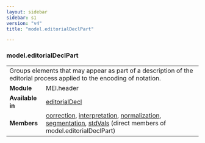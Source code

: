 ```yaml
---
layout: sidebar
sidebar: s1
version: "v4"
title: "model.editorialDeclPart"

---
```


<div class="classSpec model">
   <h3 id="model.editorialDeclPart">model.editorialDeclPart</h3>
   <table class="wovenodd">
      <tr>
         <td colspan="2" class="wovenodd-col2">Groups elements that may appear as part of a description of the editorial process
            applied to the encoding of notation.
         </td>
      </tr>
      <tr>
         <td class="wovenodd-col1">
            <strong>Module</strong>
         </td>
         <td class="wovenodd-col2">MEI.header</td>
      </tr>
      <tr>
         <td class="wovenodd-col1">
            <strong>Available in</strong>
         </td>
         <td class="wovenodd-col2">
            <div class="parent">
               <div>
                  <a class="link_odd_elementSpec" href="{{ site.baseurl }}/{{ page.version }}/elements/editorialDecl.html">editorialDecl</a>
               </div>
            </div>
         </td>
      </tr>
      <tr>
         <td class="wovenodd-col1">
            <strong>Members</strong>
         </td>
         <td class="wovenodd-col2">
            <div class="parent">
               <div>
                  <a class="link_odd_elementSpec" href="{{ site.baseurl }}/{{ page.version }}/elements/correction.html">correction</a>, 
                  <a class="link_odd_elementSpec" href="{{ site.baseurl }}/{{ page.version }}/elements/interpretation.html">interpretation</a>, 
                  <a class="link_odd_elementSpec" href="{{ site.baseurl }}/{{ page.version }}/elements/normalization.html">normalization</a>, 
                  <a class="link_odd_elementSpec" href="{{ site.baseurl }}/{{ page.version }}/elements/segmentation.html">segmentation</a>, 
                  <a class="link_odd_elementSpec" href="{{ site.baseurl }}/{{ page.version }}/elements/stdVals.html">stdVals</a> (direct members of model.editorialDeclPart)
               </div>
            </div>
         </td>
      </tr>
   </table>
</div>